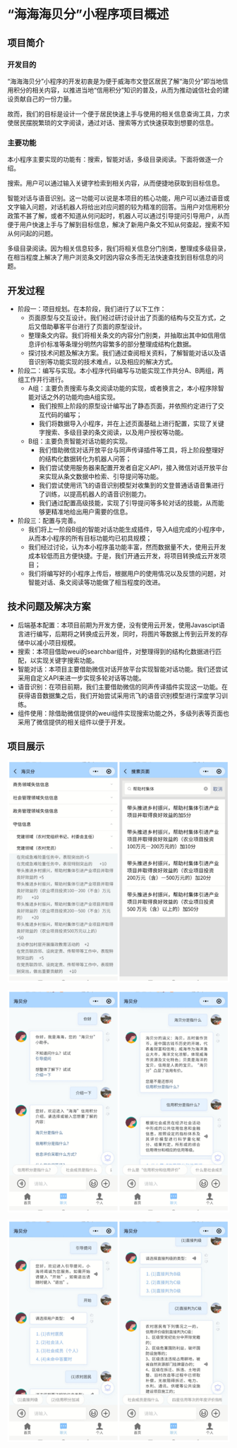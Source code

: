# “海海海贝分”小程序项目概述

## 项目简介

### 开发目的

“海海海贝分”小程序的开发初衷是为便于威海市文登区居民了解“海贝分”即当地信用积分的相关内容，以推进当地“信用积分”知识的普及，从而为推动诚信社会的建设贡献自己的一份力量。

故而，我们的目标是设计一个便于居民快速上手与使用的相关信息查询工具，力求使居民摆脱繁琐的文字阅读，通过对话、搜索等方式快速获取到想要的信息。

### 主要功能

本小程序主要实现的功能有：搜索，智能对话，多级目录阅读。下面将做逐一介绍。

搜索。用户可以通过输入关键字检索到相关内容，从而便捷地获取到目标信息。

智能对话与语音识别。这一功能可以说是本项目的核心功能，用户可以通过语音或文字输入问题，对话机器人将给出对应问题的较为精准的回答。当用户对信用积分政策不甚了解，或者不知道从何问起时，机器人可以通过引导提问引导用户，从而便于用户快速上手与了解到目标信息，解决了新用户条文不知从何查起，搜索不知从何问起的问题。

多级目录阅读。因为相关信息较多，我们将相关信息分门别类，整理成多级目录，在相当程度上解决了用户浏览条文时因内容众多而无法快速查找到目标信息的问题。

## 开发过程

- 阶段一：项目规划。在本阶段，我们进行了以下工作：
  - 页面原型与交互设计。我们经过研讨设计出了页面的结构与交互方式，之后又借助摹客平台进行了页面的原型设计。
  - 整理条文内容。我们将相关条文的内容分门别类，并抽取出其中如信用信息评价标准等条理分明然内容繁多的部分整理成结构化数据。
  - 探讨技术问题及解决方案。我们通过查阅相关资料，了解智能对话以及语音识别等功能实现的技术难点，以及相应的解决方式。
- 阶段二：编写与实现。本小程序代码编写与功能实现工作共分A、B两组，两组工作并行进行。
  - A组：主要负责搜索与条文阅读功能的实现，或者换言之，本小程序除智能对话之外的功能均由A组实现。
    - 我们按照上阶段的原型设计编写出了静态页面，并依照约定进行了交互代码的编写；
    - 我们将数据导入小程序，并在上述页面基础上进行配置，实现了关键字搜索、多级目录的条文阅读，以及用户授权等功能。
  - B组：主要负责智能对话功能的实现。
    - 我们借助微信对话开放平台与同声传译插件等工具，将上阶段整理好的结构化数据转化为机器人问答；
    - 我们尝试使用服务器来配置开发者自定义API，接入微信对话开放平台来实现从条文数据中检索、引导提问等功能。
    - 我们尝试使用讯飞的语音识别模型对收集到的文登普通话语音集进行了训练，以提高机器人的语音识别能力。
    - 我们通过配置高级技能，实现了引导提问等多轮对话的技能，从而能够更精准地给出用户需要的信息。
- 阶段三：配置与完善。
  - 我们将上一阶段B组的智能对话功能生成插件，导入A组完成的小程序中，从而本小程序的所有目标功能均已初具规模；
  - 我们经过讨论，认为本小程序虽功能丰富，然而数据量不大，使用云开发成本较低而且方便快捷。于是，我们开通云开发，将项目转换成云开发项目；
  - 我们将编写好的小程序上传后，根据用户的使用情况以及反馈的问题，对智能对话、条文阅读等功能做了相当程度的改进。

## 技术问题及解决方案

- 后端基本配置：本项目前期为开发方便，没有使用云开发，使用Javascipt语言进行编写，后期将之转换成云开发，同时，将图片等数据上传到云开发的存储中以减小项目规模。
- 搜索：本项目借助weui的searchbar组件，对整理得到的结构化数据进行匹配，以实现关键字搜索功能。
- 智能对话：本项目主要借助微信对话开放平台实现智能对话功能。我们还尝试采用自定义API来进一步实现多轮对话等功能。
- 语音识别：在项目前期，我们主要借助微信的同声传译插件实现这一功能。在获得语音数据集之后，我们开始尝试采用讯飞的语音识别模型进行深度学习训练。
- 组件使用：除借助微信提供的weui组件实现搜索功能之外，多级列表等页面也采用了微信提供的相关组件以便于开发。

## 项目展示

![show1](https://raw.githubusercontent.com/wechat-haibei/hbf-3/master/a1.jpg)

![show2](https://raw.githubusercontent.com/wechat-haibei/hbf-3/master/a2.jpg)

![show2](https://raw.githubusercontent.com/wechat-haibei/hbf-3/master/a3.jpg)
